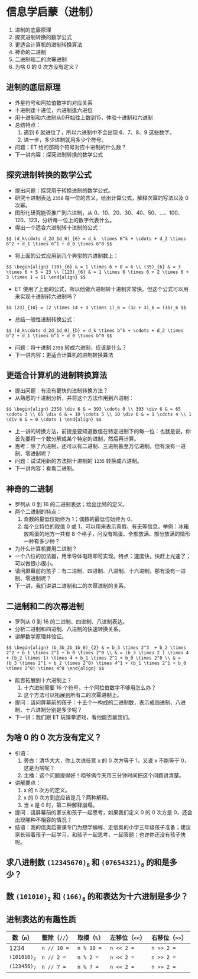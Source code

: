 # 信息学启蒙（进制）

1. 进制的底层原理
1. 探究进制转换的数学公式
1. 更适合计算机的进制转换算法
1. 神奇的二进制
1. 二进制和二的次幂进制
1. 为啥 0 的 0 次方没有定义？

		
## 进制的底层原理

- 外星符号和阿拉伯数字的对应关系
- 十进制逢十进位，六进制逢六进位
- 用十进制和六进制从0开始往上数到15，体验十进制和六进制
- 总结特点：
   1. 遇到 6 就进位了，所以六进制中不会出现 6、7、8、9 这些数字。
   1. 进一步，多少进制就用多少个符号。
- 问题：ET 给的那两个符号对应十进制的什么数？
- 下一讲内容：探究进制转换的数学公式

		
## 探究进制转换的数学公式

- 提出问题：探究用于转换进制的数学公式。
- 研究十进制表达 `2358` 每一位的含义，给出计算公式，解释次幂的写法以及 0 次幂。
- 图形化研究能否推广到六进制，从 0、10、20、30、40、50、...、100、120、123，分析每一位上的数字代表什么。
- 得出一个适合六进制转十进制的公式：

`$$
    (d_k\cdots d_2d_1d_0)_{6} = d_k  \times 6^k + \cdots + d_2 \times 6^2 + d_1 \times 6^1 + d_0 \times 6^0
$$`

- 将上面的公式应用到几个典型的六进制数上：

`$$
\begin{align}
    (10)_{6} & = 1 \times 6 + 0 = 6 \\
    (35)_{6} & = 3 \times 6 + 5 = 23 \\
    (123)_{6} & = 1 \times 6 \times 6 + 2 \times 6 + 3 \times 1 = 51
\end{align}
$$`

	
- ET 使用了上面的公式，所以他做六进制转十进制非常快。但这个公式可以用来实现十进制转六进制吗？

`$$
    (23)_{10} = (2 \times 14 + 3 \times 1)_6 = (32 + 3)_6 = (35)_6
$$`

- 总结一般性进制转换公式：

`$$
    (d_k\cdots d_2d_1d_0)_{b} = d_k \times b^k + \cdots + d_2 \times b^2 + d_1 \times b^1 + d_0 \times b^0
$$`

- 问题：将十进制 `2358` 转成六进制，应该是什么？
- 下一讲内容：更适合计算机的进制转换算法

		
## 更适合计算机的进制转换算法

- 提出问题：有没有更快的进制转换方法？
- 从熟悉的十进制分析，并将这个方法作用到六进制：

`$$
\begin{align}
    2358 \div 6 & = 393 \cdots 0 \\
    393 \div 6 & = 65 \cdots 3 \\
    65 \div 6 & = 10 \cdots 5 \\
    10 \div 6 & = 1 \cdots 4 \\
    1 \div 6 & = 0 \cdots 1
\end{align}
$$`

- 上一讲的转换方法，前提是要知道数值在特定进制下的每一位：也就是说，你首先要将一个数分解成某个特定的进制，然后再计算。
- 思考：除了六进制，还可以有二进制、三进制甚至万亿进制。但有没有一进制、零进制呢？
- 问题：试试用新的方法把十进制的 `1235` 转换成六进制。
- 下一讲内容：看看二进制。

		
## 神奇的二进制

- 罗列从 0 到 16 的二进制表达；给出比特的定义。
- 两个二进制的特点：
  1. 奇数的最低位始终为 1；偶数的最低位始终为 0。
  1. 每个比特位的取值 0 或 1，可以用来表示真假、有无等信息。举例：冰箱放鸡蛋的地方一共有 8 个格子，问没有鸡蛋、全部放满、部分放满的情形一种有多少种？
- 为什么计算机要用二进制？
- 一个八位的加法器，用半导体电路即可实现。特点：速度快，快赶上光速了；可以做很小很小。
- 请问屏幕前的孩子：有二进制、四进制、八进制、十六进制，那有没有一进制、零进制呢？
- 下一讲，我们讲讲二进制和二的次幂进制的关系。

		
## 二进制和二的次幂进制

- 罗列从 0 到 16 的二进制、四进制、八进制表达。
- 分析二进制和四进制、八进制的快速转换关系。
- 讲解数学原理并验证。

`$$
\begin{align}
    (b_3b_2b_1b_0)_{2} & = b_3 \times 2^3  + b_2 \times 2^2 + b_1 \times 2^1 + b_0 \times 2^0 \\
                       & = (b_3 \times 2 ) \times 4 + (b_2 \times 1) \times 4 + b_1 \times 2^1 + b_0 \times 2^0 \\
                       & = (b_3 \times 2^1 + b_2 \times 2^0) \times 4^1 + (b_1 \times 2^1 + b_0 \times 2^0) \times 4^0
\end{align}
$$`

- 能否拓展到十六进制上？
   1. 十六进制需要 16 个符号，十个阿拉伯数字不够用怎么办？
   1. 这个方法可以拓展到所有二的次幂进制上。
- 提问：请问屏幕前的孩子：十五个一构成的二进制数，表示成四进制、八进制、十六进制分别是多少呢？
- 下一讲：我们跟 ET 玩猜拳游戏，看他能否赢我们。

		
## 为啥 0 的 0 次方没有定义？

- 引语：
   1. 旁白：清华大大，你上次说任意 x 的 0 次方等于 1，又说 x 不能等于 0，这是为啥呢？
   1. 主播：这个问题提得好！咱爷俩今天用三分钟时间把这个问题讲清楚。
- 讲解要点：
   1. x 的 n 次方的定义。
   1. x 的 0 次方到底应该是几？两种解释。
   1. 当 x 是 0 时，第二种解释崩塌。
- 提问：请屏幕前的家长和孩子一起思考，如果我们定义 0 的 0 次方是 0，还会出现哪种不相容的情况？
- 结语：我的信奥启蒙课专门为想学编程、走信奥的小学三年级孩子准备；建议家长带着孩子一起学习，和孩子一起思考，一起答题；也许你还没有孩子快呢。

		
## 求八进制数 <code>(12345670)<sub>8</sub></code> 和 <code>(07654321)<sub>8</sub></code> 的和是多少？

		
## 数 <code>(101010)<sub>2</sub></code> 和 <code>(166)<sub>8</sub></code> 的和表达为十六进制是多少？

		
## 进制表达的有趣性质

| 数（`n`）                             | 整除（`//`）       | 取模（`%`）    | 左移位（`<<`）   | 右移位（`>>`）    |
| ---                                   | ---                | ---            | ---              | ---               |
| 1234                                  | `n // 10 =`        | `n % 10 =`     | `n << 2 =`       | `n >> 2 =`        |
| <code>(101010)<sub>2</sub></code>     | `n // 2 =`         | `n % 2 =`      | `n << 2 =`       | `n >> 2 =`        |
| <code>(123456)<sub>7</sub></code>     | `n // 7 =`         | `n % 7 =`      | `n << 2 =`       | `n >> 2 =`        |

